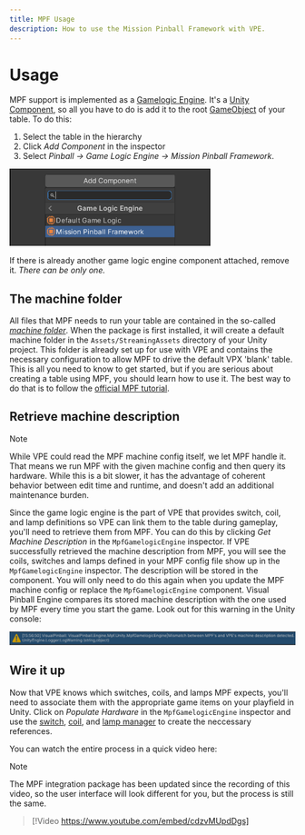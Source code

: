 ```yaml
---
title: MPF Usage
description: How to use the Mission Pinball Framework with VPE.
---
```


# Usage

MPF support is implemented as a
[Gamelogic Engine](../../creators-guide/manual/gamelogic-engine.md). It's a
[Unity Component](https://docs.unity3d.com/Manual/Components.html), so all you
have to do is add it to the root
[GameObject](https://docs.unity3d.com/Manual/GameObjects.html) of your table. To
do this:

1. Select the table in the hierarchy
2. Click _Add Component_ in the inspector
3. Select _Pinball -> Game Logic Engine -> Mission Pinball Framework_.

<p><img alt="Add component" width="354" src="unity-add-component.png"/></p>

If there is already another game logic engine component attached, remove it.
_There can be only one._

## The machine folder

All files that MPF needs to run your table are contained in the so-called
[_machine folder_](https://missionpinball.org/latest/tutorial/2_creating_a_new_machine/).
When the package is first installed, it will create a default machine folder in
the `Assets/StreamingAssets` directory of your Unity project. This folder is
already set up for use with VPE and contains the necessary configuration to
allow MPF to drive the default VPX 'blank' table. This is all you need to know
to get started, but if you are serious about creating a table using MPF, you
should learn how to use it. The best way to do that is to follow the
[official MPF tutorial](https://missionpinball.org/latest/tutorial/).

## Retrieve machine description

> [!NOTE]
>
> While VPE could read the MPF machine config itself, we let MPF handle it. That
> means we run MPF with the given machine config and then query its hardware.
> While this is a bit slower, it has the advantage of coherent behavior between
> edit time and runtime, and doesn't add an additional maintenance burden.

Since the game logic engine is the part of VPE that provides switch, coil, and
lamp definitions so VPE can link them to the table during gameplay, you'll need
to retrieve them from MPF. You can do this by clicking _Get Machine Description_
in the `MpfGamelogicEngine` inspector. If VPE successfully retrieved the machine
description from MPF, you will see the coils, switches and lamps defined in your
MPF config file show up in the `MpfGamelogicEngine` inspector. The description
will be stored in the component. You will only need to do this again when you
update the MPF machine config or replace the `MpfGamelogicEngine` component.
Visual Pinball Engine compares its stored machine description with the one used
by MPF every time you start the game. Look out for this warning in the Unity
console:

<p><img alt="Machine description mismatch warning" src="machine-description-mismatch-warning.png"/></p>

## Wire it up

Now that VPE knows which switches, coils, and lamps MPF expects, you'll need to
associate them with the appropriate game items on your playfield in Unity. Click
on _Populate Hardware_ in the `MpfGamelogicEngine` inspector and use the
[switch](../../creators-guide/editor/switch-manager.md),
[coil](../../creators-guide/editor/coil-manager.md), and
[lamp manager](../../creators-guide/editor/lamp-manager.md) to create the
neccessary references.

You can watch the entire process in a quick video here:

> [!NOTE]
>
> The MPF integration package has been updated since the recording of this
> video, so the user interface will look different for you, but the process is
> still the same.

> [!Video https://www.youtube.com/embed/cdzvMUpdDgs]
